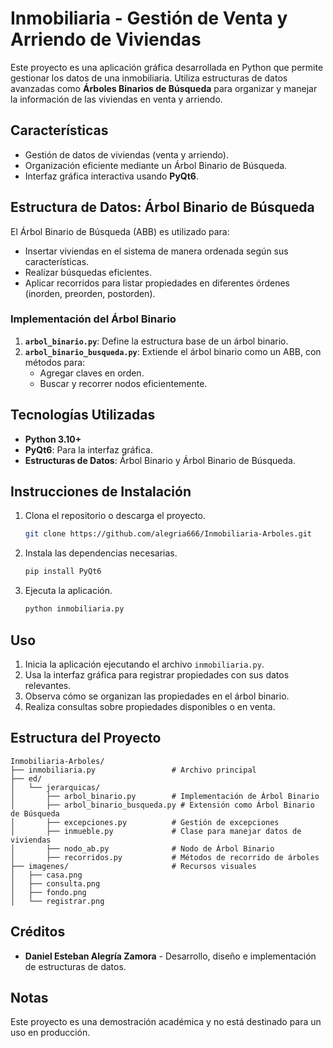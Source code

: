 # Inmobiliaria - Gestión de Venta y Arriendo de Viviendas

Este proyecto es una aplicación gráfica desarrollada en Python que permite gestionar los datos de una inmobiliaria. 
Utiliza estructuras de datos avanzadas como **Árboles Binarios de Búsqueda** para organizar y manejar la información 
de las viviendas en venta y arriendo.

## Características
- Gestión de datos de viviendas (venta y arriendo).
- Organización eficiente mediante un Árbol Binario de Búsqueda.
- Interfaz gráfica interactiva usando **PyQt6**.

## Estructura de Datos: Árbol Binario de Búsqueda
El Árbol Binario de Búsqueda (ABB) es utilizado para:
- Insertar viviendas en el sistema de manera ordenada según sus características.
- Realizar búsquedas eficientes.
- Aplicar recorridos para listar propiedades en diferentes órdenes (inorden, preorden, postorden).

### Implementación del Árbol Binario
1. **`arbol_binario.py`**: Define la estructura base de un árbol binario.
2. **`arbol_binario_busqueda.py`**: Extiende el árbol binario como un ABB, con métodos para:
   - Agregar claves en orden.
   - Buscar y recorrer nodos eficientemente.

## Tecnologías Utilizadas
- **Python 3.10+**
- **PyQt6**: Para la interfaz gráfica.
- **Estructuras de Datos**: Árbol Binario y Árbol Binario de Búsqueda.

## Instrucciones de Instalación
1. Clona el repositorio o descarga el proyecto.
   ```bash
   git clone https://github.com/alegria666/Inmobiliaria-Arboles.git
   ```
2. Instala las dependencias necesarias.
   ```bash
   pip install PyQt6
   ```
3. Ejecuta la aplicación.
   ```bash
   python inmobiliaria.py
   ```

## Uso
1. Inicia la aplicación ejecutando el archivo `inmobiliaria.py`.
2. Usa la interfaz gráfica para registrar propiedades con sus datos relevantes.
3. Observa cómo se organizan las propiedades en el árbol binario.
4. Realiza consultas sobre propiedades disponibles o en venta.

## Estructura del Proyecto
```
Inmobiliaria-Arboles/
├── inmobiliaria.py                 # Archivo principal
├── ed/
│   └── jerarquicas/
│       ├── arbol_binario.py        # Implementación de Árbol Binario
│       ├── arbol_binario_busqueda.py # Extensión como Árbol Binario de Búsqueda
│       ├── excepciones.py          # Gestión de excepciones
│       ├── inmueble.py             # Clase para manejar datos de viviendas
│       ├── nodo_ab.py              # Nodo de Árbol Binario
│       ├── recorridos.py           # Métodos de recorrido de árboles
├── imagenes/                       # Recursos visuales
│   ├── casa.png
│   ├── consulta.png
│   ├── fondo.png
│   └── registrar.png
```

## Créditos
- **Daniel Esteban Alegría Zamora** - Desarrollo, diseño e implementación de estructuras de datos.

## Notas
Este proyecto es una demostración académica y no está destinado para un uso en producción.
